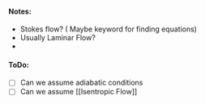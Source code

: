#### Notes:
- Stokes flow? ( Maybe keyword for finding equations)
- Usually Laminar Flow?
- 
#### ToDo:
- [ ] Can we assume adiabatic conditions
- [ ] Can we assume [[Isentropic Flow]]

